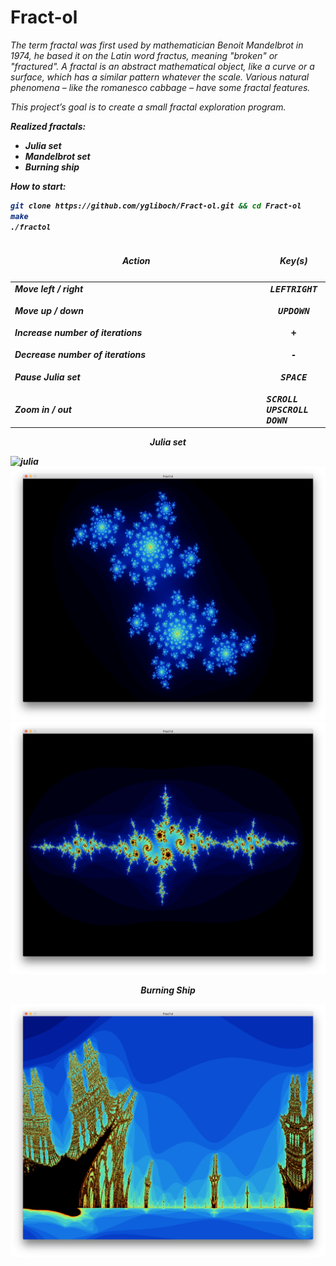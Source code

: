 # Fract-ol

<i>The term fractal was first used by mathematician Benoit Mandelbrot in 1974,
he based it on the Latin word fractus, meaning "broken" or "fractured".
A fractal is an abstract mathematical object, like a curve or a surface, which has a similar
pattern whatever the scale.
Various natural phenomena – like the romanesco cabbage – have some fractal features.<i/>

This project’s goal is to create a small fractal exploration program.

<b>Realized fractals:<b/>
* Julia set
* Mandelbrot set
* Burning ship

How to start:
```bash
git clone https://github.com/ygliboch/Fract-ol.git && cd Fract-ol
make
./fractol
```
<table width="100%">
<thead>
<tr>
<td width="65%" height="60px" align="center" cellpadding="0">
<strong>Action</strong>
</td>
<td width="10%" align="center" cellpadding="0">
<span style="width:70px">&nbsp;</span><strong>Key(s)</strong><span style="width:50px">&nbsp;</span>
</td>
</tr>
</thead>
<tbody>
<tr>
<td valign="top" height="30px">Move left / right</td>
<td valign="top" align="center"><kbd>LEFT</kbd><kbd>RIGHT</kbd></td>
</tr>
<tr>
<td valign="top" height="30px">Move up / down</td>
<td valign="top" align="center"><kbd>UP</kbd><kbd>DOWN</kbd></td>
</tr>
<tr>
<td valign="top" height="30px">Increase number of iterations</td>
<td valign="top" align="center"><kbd>+</kbd></td></td>
</tr>
<tr>
<td valign="top" height="30px">Decrease number of iterations</td>
<td valign="top" align="center"><kbd>-</kbd></td></td>
</tr>
<tr>
<td valign="top" height="30px">Pause Julia set</td>
<td valign="top" align="center"><kbd>SPACE</kbd></td></td>
</tr>
<tr>
<td valing="top" height="30px">Zoom in / out</td>
<td valing="top" aling="centre"><kbd>SCROLL UP</kbd><kbd>SCROLL DOWN</kbd></td></td>
</tr>
</tbody>
</table>

<p align="center">
  <b>Julia set</b>
</p>

![julia](https://github.com/ygliboch/Fract-ol/blob/master/Screenshots/ezgif.com-video-to-gif.gif)
![julia](https://raw.githubusercontent.com/ygliboch/Fract-ol/master/Screenshots/Screen%20Shot%202019-06-06%20at%204.07.27%20PM.png)
![julia](https://raw.githubusercontent.com/ygliboch/Fract-ol/master/Screenshots/Screen%20Shot%202019-06-06%20at%204.08.39%20PM.png)
<p align="center">
  <b>Burning Ship</b>
</p>

![Ship](https://raw.githubusercontent.com/ygliboch/Fract-ol/master/Screenshots/Screen%20Shot%202019-06-06%20at%204.10.04%20PM.png)
